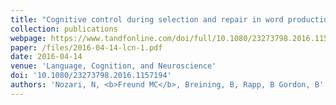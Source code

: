 ```yaml
---
title: "Cognitive control during selection and repair in word production"
collection: publications
webpage: https://www.tandfonline.com/doi/full/10.1080/23273798.2016.1157194
paper: /files/2016-04-14-lcn-1.pdf
date: 2016-04-14
venue: 'Language, Cognition, and Neuroscience'
doi: '10.1080/23273798.2016.1157194'
authors: 'Nozari, N, <b>Freund MC</b>, Breining, B, Rapp, B Gordon, B'
---
```

